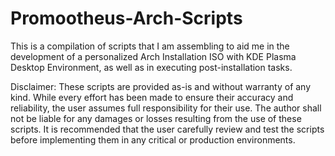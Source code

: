 # Promootheus-Arch-Scripts

This is a compilation of scripts that I am assembling to aid me in the development of a personalized Arch Installation ISO with KDE Plasma Desktop Environment, as well as in executing post-installation tasks.

Disclaimer: These scripts are provided as-is and without warranty of any kind. While every effort has been made to ensure their accuracy and reliability, the user assumes full responsibility for their use. The author shall not be liable for any damages or losses resulting from the use of these scripts. It is recommended that the user carefully review and test the scripts before implementing them in any critical or production environments.
